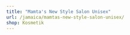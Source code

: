 ```yaml
---
title: "Mamta's New Style Salon Unisex"
url: /jamaica/mamtas-new-style-salon-unisex/
shop: Kosmetik
---
```

